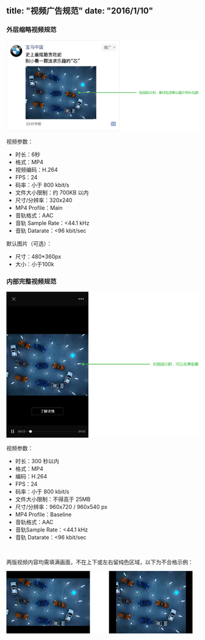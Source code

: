 title: "视频广告规范"
date: "2016/1/10"
---

### 外层缩略视频规范

![](images/1-3-1.png)

视频参数：
- 时长：6秒
- 格式：MP4
- 视频编码：H.264
- FPS：24
- 码率：小于 800 kbit/s
- 文件大小限制：约 700KB 以内
- 尺寸/分辨率：320x240
- MP4 Profile：Main
- 音轨格式：AAC
- 音轨 Sample Rate：<44.1 kHz
- 音轨 Datarate：<96 kbit/sec

默认图片（可选）：
- 尺寸：480*360px
- 大小：小于100k

### 内部完整视频规范
![](images/1-3-2.png)

视频参数：
- 时长：300 秒以内
- 格式：MP4
- 编码：H.264
- FPS：24
- 码率：小于 800 kbit/s
- 文件大小限制：不得高于 25MB
- 尺寸/分辨率：960x720 / 960x540 px
- MP4 Profile：Baseline
- 音轨格式：AAC
- 音轨Sample Rate：<44.1 kHz
- 音轨 Datarate：<96 kbit/sec


<br>

两版视频内容均需填满画面，不在上下或左右留纯色区域，以下为不合格示例：

![](images/1-3-3.png)